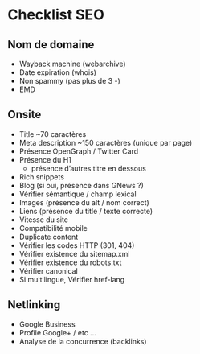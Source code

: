 # Checklist SEO 

## Nom de domaine

* Wayback machine (webarchive) 
* Date expiration (whois) 
* Non spammy (pas plus de 3 -)
* EMD 

## Onsite 

* Title ~70 caractères 
* Meta description ~150 caractères (unique par page) 
* Présence OpenGraph / Twitter Card 
* Présence du H1 
	* présence d’autres titre en dessous 
* Rich snippets 
* Blog (si oui, présence dans GNews ?)
* Vérifier sémantique / champ lexical 
* Images (présence du alt / nom correct)
* Liens (présence du title / texte correcte) 
* Vitesse du site 
* Compatibilité mobile 
* Duplicate content 
* Vérifier les codes HTTP (301, 404)
* Vérifier existence du sitemap.xml 
* Vérifier existence du robots.txt
* Vérifier canonical  
* Si multilingue, Vérifier href-lang 
 

## Netlinking 

* Google Business 
* Profile Google+ / etc … 
* Analyse de la concurrence (backlinks) 